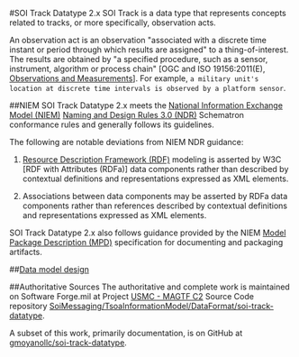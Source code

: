 #SOI Track Datatype 2.x
SOI Track is a data type that represents concepts related to tracks, or more specifically, observation acts.

An observation act is an observation "associated with a discrete time instant or period through which results are assigned" to a thing-of-interest. The results are obtained by "a specified procedure, such as a sensor, instrument, algorithm or process chain" [OGC and ISO 19156:2011(E), [Observations and Measurements](https://en.wikipedia.org/wiki/Observations_and_Measurements)].  For example, `a military unit's location at discrete time intervals is observed by a platform sensor`.

##NIEM
SOI Track Datatype 2.x meets the [National Information Exchange Model (NIEM)](https://www.niem.gov/aboutniem) [Naming and Design Rules 3.0 (NDR)](https://reference.niem.gov/niem/specification/naming-and-design-rules/3.0/niem-ndr-3.0.html) Schematron conformance rules and generally follows its guidelines.

The following are notable deviations from NIEM NDR guidance:

  1. [Resource Description Framework (RDF)](https://en.wikipedia.org/wiki/Resource_Description_Framework) modeling is asserted by W3C  [RDF with Attributes (RDFa)] data components rather than described by contextual definitions and representations expressed as XML elements.
  
  2. Associations between data components may be asserted by RDFa data components rather than references described by contextual definitions and representations expressed as XML elements.

SOI Track Datatype 2.x also follows guidance provided by the NIEM [Model Package Description (MPD)](http://reference.niem.gov/niem/specification/model-package-description/3.0/model-package-description-3.0.html#appendix_E) specification for documenting and packaging artifacts.

##[Data model design](./src/main/resources/documentation/data-model-design.md)

##Authoritative Sources
The authoritative and complete work is maintained on Software Forge.mil at Project [USMC - MAGTF C2](https://software.forge.mil/sf/projects/magtf_c2) Source Code repository [SoiMessaging/TsoaInformationModel/DataFormat/soi-track-datatype](https://svn.forge.mil/svn/repos/soimessaging/TsoaInformationModel/DataFormat/soi-track-datatype). 

A subset of this work, primarily documentation, is on GitHub at [gmoyanollc/soi-track-datatype](https://github.com/gmoyanollc/soi-track-datatype).

  
  
